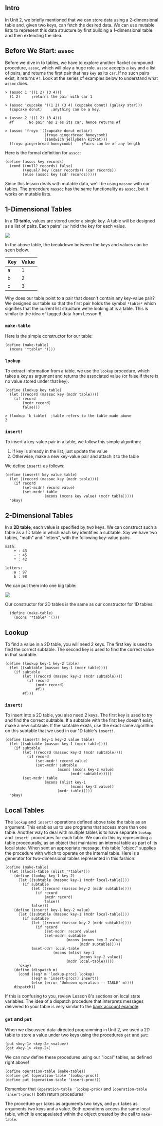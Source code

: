 ## Intro

In Unit 2, we briefly mentioned that we can store data using a 2-dimensional table and, given two keys, can fetch the desired data. We can use mutable lists to represent this data structure by first building a 1-dimensional table and then extending the idea.

## Before We Start: `assoc`

Before we dive in to tables, we have to explore another Racket compound procedure, `assoc`, which will play a huge role. `assoc` accepts a `key` and a list of pairs, and returns the first pair that has `key` as its `car`. If no such pairs exist, it returns `#f`. Look at the series of examples below to understand what `assoc` does.

    
    > (assoc 1 '((1 2) (3 4)))
      (1 2)     ;returns the pair with car 1
    
    > (assoc 'cupcake '((1 2) (3 4) (cupcake donut) (galaxy star)))
      (cupcake donut)    ;anything can be a key.
    
    > (assoc 2 '((1 2) (3 4)))
      #f      ;No pair has 2 as its car, hence returns #f
    
    > (assoc 'froyo '((cupcake donut eclair)
                      (froyo gingerbread honeycomb) 
                      (sandwich jellybean kitkat)))
      (froyo gingerbread honeycomb)    ;Pairs can be of any length

Here is the formal definition for `assoc`:

    (define (assoc key records)
      (cond ((null? records) false)
            ((equal? key (caar records)) (car records))
            (else (assoc key (cdr records)))))

Since this lesson deals with mutable data, we'll be using `massoc` with
our tables. The procedure `massoc` has the same functionality as `assoc`, 
but it works on mutable lists.
    

## 1-Dimensional Tables

In a **1D table**, values are stored under a single key. A table will be designed
as a list of pairs. Each pairs' `car` hold the key for each value.

![](http://mitpress.mit.edu/sicp/full-text/book/ch3-Z-G-22.gif)

In the above table, the breakdown between the keys and values can be seen
below.

<table class="table table-bordered">
<thead>
  <tr>
    <th>Key</th>
    <th>Value</th>
  </tr>
</thead>
<tbody>
  <tr>
    <td>a</td>
    <td>1</td>
  </tr>
  <tr>
    <td>b</td>
    <td>2</td>
  </tr>
  <tr>
    <td>c</td>
    <td>3</td>
  </tr>
</tbody>
</table>

Why does our table point to a pair that doesn't contain any key-value pair? We
designed our table so that the first pair holds the symbol `*table*` which
signifies that the current list structure we're looking at is a table. This
is similar to the idea of tagged data from Lesson 6.

### `make-table`

Here is the simple constructor for our table:
    
    (define (make-table)
      (mcons '*table* '()))
    
### `lookup`

To extract information from a table, we use the `lookup` procedure, which takes
a key as argument and returns the associated value (or false if there is no
value stored under that key).

    
    (define (lookup key table)
      (let ((record (massoc key (mcdr table))))
        (if record
            (mcdr record)
            false)))  
    
    > (lookup 'b table)  ;table refers to the table made above
    2
    

### `insert!`

To insert a key-value pair in a table, we follow this simple algorithm:

  1. If key is already in the list, just update the value 
  2. Otherwise, make a new key-value pair and attach it to the table

We define `insert!` as follows:
    
    (define (insert! key value table)
      (let ((record (massoc key (mcdr table))))
        (if record
            (set-mcdr! record value)
            (set-mcdr! table
                      (mcons (mcons key value) (mcdr table)))))
      'okay)
    

## 2-Dimensional Tables

In a **2D table**, each value is specified by _two_ keys. We can construct
such a table as a 1D table in which each key identifies a subtable.
Say we have two tables, "math" and "letters", with the following key-value pairs.

    
    math:
        + : 43
        - : 45
        * : 42
    
    letters:
        a : 97
        b : 98
    

We can put them into one big table:

![](http://mitpress.mit.edu/sicp/full-text/book/ch3-Z-G-23.gif)

Our constructor for 2D tables is the same as our constructor for 1D tables:

      (define (make-table)
        (mcons '*table* '()))

## Lookup

To find a value in a 2D table, you will need 2 keys. The first key is used to
find the correct subtable. The second key is used to find the correct value in
that subtable.

    
    
    (define (lookup key-1 key-2 table)
      (let ((subtable (massoc key-1 (mcdr table))))
        (if subtable
            (let ((record (massoc key-2 (mcdr subtable))))
              (if record
                  (mcdr record)
                  #f))
            #f)))
    

### `insert!`

To insert into a 2D table, you also need 2 keys. The first key is used to try
and find the correct subtable. If a subtable with the first key doesn't exist,
make a new subtable. If the subtable exists, use the exact same algorithm on this
subtable that we used in our 1D table's `insert!`.

    
    (define (insert! key-1 key-2 value table)
      (let ((subtable (massoc key-1 (mcdr table))))
        (if subtable
            (let ((record (massoc key-2 (mcdr subtable))))
              (if record
                  (set-mcdr! record value)
                  (set-mcdr! subtable
                            (mcons (mcons key-2 value)
                                  (mcdr subtable)))))
            (set-mcdr! table
                      (mcons (mlist key-1
                                  (mcons key-2 value))
                            (mcdr table)))))
      'okay)
    

## Local Tables

The `lookup` and` insert!` operations defined above take the table as an
argument. This enables us to use programs that access more than one table.
Another way to deal with multiple tables is to have separate `lookup` and`
insert!` procedures for each table. We can do this by representing a table
procedurally, as an object that maintains an internal table as part of its
local state. When sent an appropriate message, this table "object" supplies
the procedure with which to operate on the internal table. Here is a generator
for two-dimensional tables represented in this fashion:

    
    (define (make-table)
      (let ((local-table (mlist '*table*)))
        (define (lookup key-1 key-2)
          (let ((subtable (massoc key-1 (mcdr local-table))))
            (if subtable
                (let ((record (massoc key-2 (mcdr subtable))))
                  (if record
                      (mcdr record)
                      false))
                false)))
        (define (insert! key-1 key-2 value)
          (let ((subtable (massoc key-1 (mcdr local-table))))
            (if subtable
                (let ((record (massoc key-2 (mcdr subtable))))
                  (if record
                      (set-mcdr! record value)
                      (set-mcdr! subtable
                                (mcons (mcons key-2 value)
                                      (mcdr subtable)))))
                (mset-cdr! local-table
                          (mcons (mlist key-1
                                      (mcons key-2 value))
                                (mcdr local-table)))))
          'okay)    
        (define (dispatch m)
          (cond ((eq? m 'lookup-proc) lookup)
                ((eq? m 'insert-proc!) insert!)
                (else (error "Unknown operation -- TABLE" m))))
        dispatch))

If this is confusing to you, review Lesson 8's sections on local state variables. 
The idea of a dispatch procedure that interprets messages delivered to your table 
is very similar to the [bank account example](http://www.cs61as.org/textbook/local-state-variables.html#sub4).
    

### `get` and `put`

When we discussed data-directed programming in Unit 2, we used a 2D table to store a value
under two keys using the procedures `get` and `put`:

    
    (put <key-1> <key-2> <value>)
    (get <key-1> <key-2>)
    

We can now define these procedures using our "local" tables, as defined right above!

    
    (define operation-table (make-table))
    (define get (operation-table 'lookup-proc))
    (define put (operation-table 'insert-proc!))
    
Remember that `(operation-table 'lookup-proc)` and `(operation-table 'insert-proc!)` both
return procedures!

The procedure `get` takes as arguments two keys, and `put` takes as arguments two keys and a
value. Both operations access the same local table, which is encapsulated
within the object created by the call to `make-table`.

